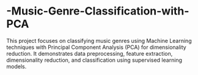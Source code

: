 # -Music-Genre-Classification-with-PCA
This project focuses on classifying music genres using Machine Learning techniques with Principal Component Analysis (PCA) for dimensionality reduction. It demonstrates data preprocessing, feature extraction, dimensionality reduction, and classification using supervised learning models.
